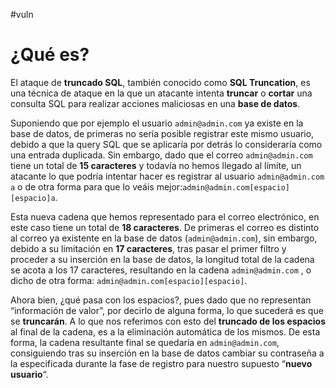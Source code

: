 #vuln 

# ¿Qué es?

El ataque de **truncado SQL**, también conocido como **SQL Truncation**, es una técnica de ataque en la que un atacante intenta **truncar** o **cortar** una consulta SQL para realizar acciones maliciosas en una **base de datos**.

Suponiendo que por ejemplo el usuario `admin@admin.com` ya existe en la base de datos, de primeras no sería posible registrar este mismo usuario, debido a que la query SQL que se aplicaría por detrás lo consideraría como una entrada duplicada. Sin embargo, dado que el correo `admin@admin.com` tiene un total de **15 caracteres** y todavía no hemos llegado al límite, un atacante lo que podría intentar hacer es registrar al usuario `admin@admin.com  a` o de otra forma para que lo veáis mejor:`admin@admin.com[espacio][espacio]a`.

Esta nueva cadena que hemos representado para el correo electrónico, en este caso tiene un total de **18 caracteres**. De primeras el correo es distinto al correo ya existente en la base de datos (`admin@admin.com`), sin embargo, debido a su limitación en **17 caracteres**, tras pasar el primer filtro y proceder a su inserción en la base de datos, la longitud total de la cadena se acota a los 17 caracteres, resultando en la cadena `admin@admin.com` , o dicho de otra forma: `admin@admin.com[espacio][espacio]`.

Ahora bien, ¿qué pasa con los espacios?, pues dado que no representan “información de valor”, por decirlo de alguna forma, lo que sucederá es que se **truncarán**. A lo que nos referimos con esto del **truncado de los espacios** al final de la cadena, es a la eliminación automática de los mismos. De esta forma, la cadena resultante final se quedaría en `admin@admin.com`, consiguiendo tras su inserción en la base de datos cambiar su contraseña a la especificada durante la fase de registro para nuestro supuesto “**nuevo usuario**“.